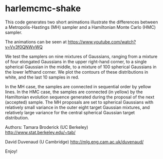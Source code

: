 harlemcmc-shake
===============

This code generates two short animations illustrate the differences between a Metropolis-Hastings (MH) sampler and a Hamiltonian Monte Carlo (HMC) sampler. 

The animations can be seen at 
https://www.youtube.com/watch?v=Vv3f0QNWvWQ

We test the samplers on nine mixtures of Gaussians, ranging from a mixture of four elongated Gaussians in the upper right-hand corner, to a single spherical Gaussian in the middle, to a mixture of 100 spherical Gaussians in the lower lefthand corner. We plot the contours of these distributions in white, and the last 10 samples in red.

In the MH case, the samples are connected in sequential order by yellow lines. In the HMC case, the samples are connected (in yellow) by the Hamiltonian evolution sequence generated during the proposal of the next (accepted) sample. The MH proposals are set to spherical Gaussians with relatively small variance in the outer eight target Gaussian mixtures, and relatively large variance for the central spherical Gaussian target distribution.

Authors:
Tamara Broderick (UC Berkeley)
http://www.stat.berkeley.edu/~tab/

David Duvenaud (U Cambridge)
http://mlg.eng.cam.ac.uk/duvenaud/


Enjoy!

